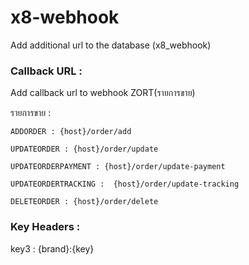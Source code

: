 # x8-webhook

Add additional url to the database (x8_webhook)

### Callback URL :

Add callback url to webhook ZORT(รายการขาย)

รายการขาย :

    ADDORDER : {host}/order/add

    UPDATEORDER : {host}/order/update

    UPDATEORDERPAYMENT : {host}/order/update-payment

    UPDATEORDERTRACKING :  {host}/order/update-tracking

    DELETEORDER : {host}/order/delete

### Key Headers :

key3 : {brand}:{key}
